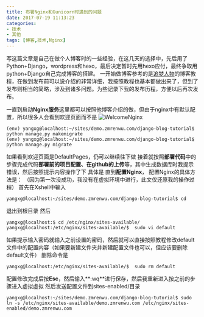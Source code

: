 ```yaml
---
title: 布署Nginx和Gunicorn时遇到的问题
date: 2017-07-19 11:13:23
categories: 
- 技术
- 其他
tags: [博客,技术,Nginx]
---
```

写这篇文章是自己在做个人博客时的一些经验，在这几天的选择中，先后用了Python+Django，wordpress和hexo，最后决定暂时先用hexo应付，最终争取用python+Django自己完成博客的搭建。
一开始做博客参考的是[追梦人物](http://zmrenwu.com/category/django-blog-tutorial/)的博客教程，在做到发布前可以说介绍的非常详细，我按照教程也基本都做出来了，但到了发布则相当的简略，涉及到诸多问题。为些记录下我的发布历程，方便以后再次发布。
<!-- more -->
一直到启动**Nginx服务**这里都可以按照他博客介绍的做，但由于nginx中有默认配置，所以很多人会看到欢迎页面而不是
![WelcomeNginx](https://github.com/qy19941014/blogimage/raw/master/img/WelcomeNginx.png)
```
(env) yangxg@localhost:~/sites/demo.zmrenwu.com/django-blog-tutorial$ python manage.py makemigrate
(env) yangxg@localhost:~/sites/demo.zmrenwu.com/django-blog-tutorial$ python manage.py migrate
```
如果看到欢迎页面是DefaultPages，仍可以继续往下做
接着就按照**部署代码**中的步骤完成代码**部署前的项目配置、在github的上传**等，其中生成数据库时我提示错误，然后按照提示内容操作了下
具体是
直到**配置Nginx**，
配置Nginx的具体方法是：
（因为第一次没成功，我没有在虚拟环境中进行，此文仅还原我的操作过程）
首先在Xshell中输入
```
yangxg@localhost:~/sites/demo.zmrenwu.com/django-blog-tutorial$ cd
```
退出到根目录
然后
```
yangxg@localhost:$ cd /etc/nginx/sites-available/
yangxg@localhost:/etc/nginx/sites-available/$  sudo vi default
```
如果提示输入密码就输入之前设置的密码，然后就可以直接按照教程修改default文件中的配置内容（如果要新建文件夹并新建配置文件也可以，但应该要删除default文件）
删除命令是
```
yangxg@localhost:/etc/nginx/sites-available/$  sudo rm default
```
配置修改完成后按**Esc**，然后输入**:wq**进行保存，然后我重新进入按之前的步骤进入虚拟虚拟
然后发送配置文件到sites-enabled/目录
```
yangxg@localhost:~/sites/demo.zmrenwu.com/django-blog-tutorial$ sudo ln -s /etc/nginx/sites-available/demo.zmrenwu.com /etc/nginx/sites-enabled/demo.zmrenwu.com
```